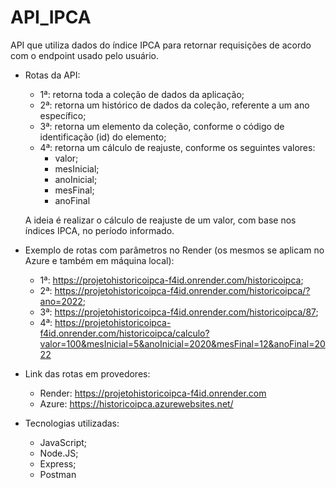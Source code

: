# API_IPCA
API que utiliza dados do índice IPCA para retornar requisições de acordo com o endpoint usado pelo usuário.

-  Rotas da API:
    - 1ª: retorna toda a coleção de dados da aplicação;     
    - 2ª: retorna um histórico de dados da coleção, referente a um ano específico;
    - 3ª: retorna um elemento da coleção, conforme o código de identificação (id) do elemento;
    - 4ª: retorna um cálculo de reajuste, conforme os seguintes valores:
      - valor;
      - mesInicial;
      - anoInicial;
      - mesFinal;
      - anoFinal

    A ideia é realizar o cálculo de reajuste de um valor, com base nos índices IPCA, no período informado.

-    Exemplo de rotas com parâmetros no Render (os mesmos se aplicam no Azure e também em máquina local):
        -    1ª: https://projetohistoricoipca-f4id.onrender.com/historicoipca;
        -    2ª: https://projetohistoricoipca-f4id.onrender.com/historicoipca/?ano=2022;
        -    3ª: https://projetohistoricoipca-f4id.onrender.com/historicoipca/87;
        -    4ª: https://projetohistoricoipca-f4id.onrender.com/historicoipca/calculo?valor=100&mesInicial=5&anoInicial=2020&mesFinal=12&anoFinal=2022

-    Link das rotas em provedores:
       -    Render: https://projetohistoricoipca-f4id.onrender.com
       -    Azure: https://historicoipca.azurewebsites.net/

-  Tecnologias utilizadas:
    -  JavaScript;
    -  Node.JS;
    -  Express;
    -  Postman
